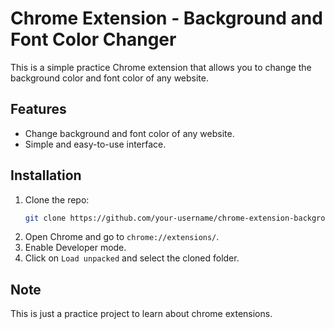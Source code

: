 # Chrome Extension - Background and Font Color Changer

This is a simple practice Chrome extension that allows you to change the background color and font color of any website.

## Features

- Change background and font color of any website.
- Simple and easy-to-use interface.

## Installation

1. Clone the repo:
   ```bash
   git clone https://github.com/your-username/chrome-extension-background-font-color-changer.git
   ```
2. Open Chrome and go to `chrome://extensions/`.
3. Enable Developer mode.
4. Click on `Load unpacked` and select the cloned folder.

## Note

This is just a practice project to learn about chrome extensions.
